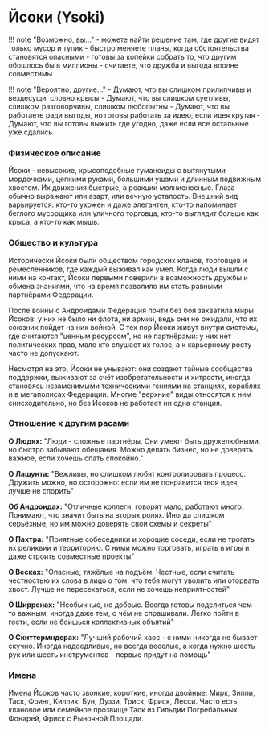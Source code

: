 # Йсоки (Ysoki)

!!! note "Возможно, вы..."
    - можете найти решение там, где другие видят только мусор и тупик
    - быстро меняете планы, когда обстоятельства становятся опасными
    - готовы за копейки собрать то, что другим обошлось бы в миллионы
    - считаете, что дружба и выгода вполне совместимы

!!! note "Вероятно, другие..."
    - Думают, что вы слишком прилипчивы и вездесущи, словно крысы
    - Думают, что вы слишком суетливы, слишком разговорчивы, слишком любопытны
    - Думают, что вы работаете ради выгоды, но готовы работать за идею, если идея крутая
    - Думают, что вы готовы выжить где угодно, даже если все остальные уже сдались

### Физическое описание
Йсоки - невысокие, крысоподобные гуманоиды с вытянутыми мордочками, цепкими руками, большими ушами и длинным подвижным хвостом. Их движения быстрые, а реакции молниеносные. Глаза обычно выражают или азарт, или вечную усталость.
Внешний вид варьируется: кто-то ухожен и даже элегантен, кто-то напоминает беглого мусорщика или уличного торговца, кто-то выглядит больше как крыса, а кто-то как мышь.

### Общество и культура
Исторически Йсоки были обществом городских кланов, торговцев и ремесленников, где каждый выживал как умел. Когда люди вышли с ними на контакт, Йсоки первыми поверили в возможность дружбы и обмена знаниями, что на время позволило им стать равными партнёрами Федерации.

После войны с Андроидами Федерация почти без боя захватила миры Йсоков: у них не было ни флота, ни армии, ведь они не ожидали, что их союзник пойдет на них войной. С тех пор Йсоки живут внутри системы, где считаются "ценным ресурсом", но не партнёрами: у них нет политических прав, мало кто слушает их голос, а к карьерному росту часто не допускают.

Несмотря на это, Йсоки не унывают: они создают тайные сообщества поддержки, выживают за счёт изобретательности и хитрости, иногда становясь незаменимыми техническими гениями на станциях, кораблях и в мегаполисах Федерации. Многие "верхние" виды относятся к ним снисходительно, но без Йсоков не работает ни одна станция.

### Отношение к другим расами
**О Людях:** "Люди - сложные партнёры. Они умеют быть дружелюбными, но быстро забывают обещания. Можно делать бизнес, но не доверять важное, если хочешь спать спокойно."

**О Лашунта:** "Вежливы, но слишком любят контролировать процесс. Дружить можно, но осторожно: если им не понравится твоя идея, лучше не спорить"


**Об Андроидах:** "Отличные коллеги: говорят мало, работают много. Понимают, что значит быть на вторых ролях. Иногда слишком серьёзные, но им можно доверять свои схемы и секреты"

**О Пахтра:** "Приятные собеседники и хорошие соседи, если не трогать их реликвии и территорию. С ними можно торговать, играть в игры и даже строить совместные проекты"

**О Весках:** "Опасные, тяжёлые на подъём. Честные, если считать честностью их слова в лицо о том, что тебя могут уволить или оторвать хвост. Лучше не пересекаться, если не хочешь неприятностей"

**О Ширренах:** "Необычные, но добрые. Всегда готовы поделиться чем-то важным, иногда даже тем, о чём не спрашивали. Легко пойти в гости, если не боишься коллективных объятий"

**О Скиттермндерах:** "Лучший рабочий хаос - с ними никогда не бывает скучно. Иногда надоедливые, но всегда веселые, а когда нужно шесть рук или шесть инструментов - первые придут на помощь"

### Имена
Имена Йсоков часто звонкие, короткие, иногда двойные: Мирк, Зиппи, Таск, Фринг, Киллик, Бун, Дуззи, Триск, Фриск, Лесси.
Часто есть клановое или семейное прозвище Таск из Гильдии Погребальных Фонарей, Фриск с Рыночной Площади.
